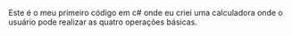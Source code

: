 Este é o meu primeiro código em c# onde eu criei uma calculadora onde o usuário pode realizar as quatro operações básicas.
